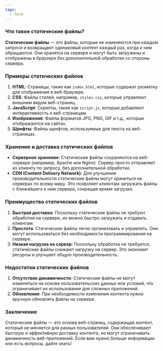 ```yaml
---
tags:
  - Term
---
```

### Что такое статические файлы?

**Статические файлы** — это файлы, которые не изменяются при каждом запросе и возвращают одинаковый контент каждый раз, когда к ним обращаются. Они хранятся на сервере и могут быть загружены и отображены в браузере без дополнительной обработки со стороны сервера.

### Примеры статических файлов

1. **HTML**: Страницы, такие как `index.html`, которые содержат разметку для отображения в веб-браузере.
2. **CSS**: Файлы стилей, например, `styles.css`, которые управляют внешним видом веб-страниц.
3. **JavaScript**: Скрипты, такие как `script.js`, которые добавляют интерактивность к веб-страницам.
4. **Изображения**: Файлы форматов JPG, PNG, GIF и т.д., которые отображаются на сайтах.
5. **Шрифты**: Файлы шрифтов, используемые для текста на веб-страницах.

### Хранение и доставка статических файлов

- **Серверное хранение**: Статические файлы сохраняются на веб-сервере (например, Apache или Nginx). Сервер просто отправляет их клиенту по запросу, без дополнительной обработки.
- **CDN (Content Delivery Network)**: Для улучшения производительности статические файлы могут храниться на серверах по всему миру. Это позволяет клиентам загружать файлы с ближайшего к ним сервера, сокращая время загрузки.

### Преимущества статических файлов

1. **Быстрая доставка**: Поскольку статические файлы не требуют обработки на сервере, их можно быстро загружать и отдавать клиентам.
2. **Простота**: Статические файлы легко организовать и управлять. Они могут использоваться без необходимости программирования на сервере.
3. **Низкая нагрузка на сервер**: Поскольку обработка не требуется, статические файлы снижают нагрузку на сервер. Это экономит ресурсы и улучшает общую производительность.

### Недостатки статических файлов

1. **Отсутствие динамичности**: Статические файлы не могут изменяться на основе пользовательских данных или условий, что ограничивает их использование для сложных приложений.
2. **Обновление**: При необходимости изменения контента нужно вручную обновлять файлы на сервере.

### Заключение

Статические файлы — это основа веб-страниц, содержащая контент, который не меняется для разных пользователей. Они обеспечивают быструю и эффективную доставку контента, но могут ограничивать динамичность веб-приложений. Если вам нужно больше информации или есть вопросы, дайте знать!